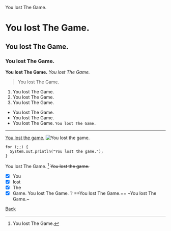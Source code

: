 You lost The Game.

# You lost The Game.
## You lost The Game.
### You lost The Game.
**You lost The Game.**
*You lost The Game.*
> You lost The Game.
1. You lost The Game.
2. You lost The Game.
3. You lost The Game.
- You lost The Game.
- You lost The Game.
- You lost The Game.
`You lost The Game.`
---
[You lost the game.](https://en.wikipedia.org/wiki/The_Game_(mind_game))
![You lost the game.](http://2.bp.blogspot.com/-7w5Z9ZwN0TI/TrQrsrl2EHI/AAAAAAAAAAg/s8eD4XhlBy0/s1600/i-lost-the-game-3.jpg)
```
for (;;) {
  System.out.println("You lost the game.");
}
```
You lost The Game. [^1]
~~You lost the game.~~
- [x] You
- [x] lost
- [x] The
- [x] Game.
You lost The Game. ❔
==You lost The Game.==
~You lost The Game.~

[Back](index.md)
[^1]: You lost The Game.
